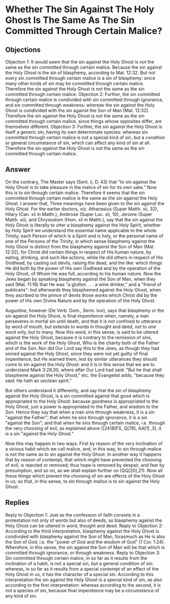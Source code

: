 # Whether The Sin Against The Holy Ghost Is The Same As The Sin Committed Through Certain Malice?
## Objections
Objection 1: It would seem that the sin against the Holy Ghost is not the same as the sin committed through certain malice. Because the sin against the Holy Ghost is the sin of blasphemy, according to Mat. 12:32. But not every sin committed through certain malice is a sin of blasphemy: since many other kinds of sin may be committed through certain malice. Therefore the sin against the Holy Ghost is not the same as the sin committed through certain malice.
Objection 2: Further, the sin committed through certain malice is condivided with sin committed through ignorance, and sin committed through weakness: whereas the sin against the Holy Ghost is condivided with the sin against the Son of Man (Mat. 12:32). Therefore the sin against the Holy Ghost is not the same as the sin committed through certain malice, since things whose opposites differ, are themselves different.
Objection 3: Further, the sin against the Holy Ghost is itself a generic sin, having its own determinate species: whereas sin committed through certain malice is not a special kind of sin, but a condition or general circumstance of sin, which can affect any kind of sin at all. Therefore the sin against the Holy Ghost is not the same as the sin committed through certain malice.
## Answer
On the contrary, The Master says (Sent. ii, D, 43) that "to sin against the Holy Ghost is to take pleasure in the malice of sin for its own sake." Now this is to sin through certain malice. Therefore it seems that the sin committed through certain malice is the same as the sin against the Holy Ghost.
I answer that, Three meanings have been given to the sin against the Holy Ghost. For the earlier doctors, viz. Athanasius (Super Matth. xii, 32), Hilary (Can. xii in Matth.), Ambrose (Super Luc. xii, 10), Jerome (Super Matth. xii), and Chrysostom (Hom. xli in Matth.), say that the sin against the Holy Ghost is literally to utter a blasphemy against the Holy Spirit, whether by Holy Spirit we understand the essential name applicable to the whole Trinity, each Person of which is a Spirit and is holy, or the personal name of one of the Persons of the Trinity, in which sense blasphemy against the Holy Ghost is distinct from the blasphemy against the Son of Man (Mat. 12:32), for Christ did certain things in respect of His human nature, by eating, drinking, and such like actions, while He did others in respect of His Godhead, by casting out devils, raising the dead, and the like: which things He did both by the power of His own Godhead and by the operation of the Holy Ghost, of Whom He was full, according to his human nature. Now the Jews began by speaking blasphemy against the Son of Man, when they said (Mat. 11:19) that He was "a glutton . . . a wine drinker," and a "friend of publicans": but afterwards they blasphemed against the Holy Ghost, when they ascribed to the prince of devils those works which Christ did by the power of His own Divine Nature and by the operation of the Holy Ghost.

Augustine, however (De Verb. Dom., Serm. lxxi), says that blasphemy or the sin against the Holy Ghost, is final impenitence when, namely, a man perseveres in mortal sin until death, and that it is not confined to utterance by word of mouth, but extends to words in thought and deed, not to one word only, but to many. Now this word, in this sense, is said to be uttered against the Holy Ghost, because it is contrary to the remission of sins, which is the work of the Holy Ghost, Who is the charity both of the Father and of the Son. Nor did Our Lord say this to the Jews, as though they had sinned against the Holy Ghost, since they were not yet guilty of final impenitence, but He warned them, lest by similar utterances they should come to sin against the Holy Ghost: and it is in this sense that we are to understand Mark 3:29,30, where after Our Lord had said: "But he that shall blaspheme against the Holy Ghost," etc. the Evangelist adds, "because they said: He hath an unclean spirit."

But others understand it differently, and say that the sin of blasphemy against the Holy Ghost, is a sin committed against that good which is appropriated to the Holy Ghost: because goodness is appropriated to the Holy Ghost, just a power is appropriated to the Father, and wisdom to the Son. Hence they say that when a man sins through weakness, it is a sin "against the Father"; that when he sins through ignorance, it is a sin "against the Son"; and that when he sins through certain malice, i.e. through the very choosing of evil, as explained above ([2418]FS, Q[78], AA[1] ,3), it is a sin "against the Holy Ghost."

Now this may happen in two ways. First by reason of the very inclination of a vicious habit which we call malice, and, in this way, to sin through malice is not the same as to sin against the Holy Ghost. In another way it happens that by reason of contempt, that which might have prevented the choosing of evil, is rejected or removed; thus hope is removed by despair, and fear by presumption, and so on, as we shall explain further on (QQ[20],21). Now all these things which prevent the choosing of sin are effects of the Holy Ghost in us; so that, in this sense, to sin through malice is to sin against the Holy Ghost.
## Replies
Reply to Objection 1: Just as the confession of faith consists in a protestation not only of words but also of deeds, so blasphemy against the Holy Ghost can be uttered in word, thought and deed.
Reply to Objection 2: According to the third interpretation, blasphemy against the Holy Ghost is condivided with blasphemy against the Son of Man, forasmuch as He is also the Son of God, i.e. the "power of God and the wisdom of God" (1 Cor. 1:24). Wherefore, in this sense, the sin against the Son of Man will be that which is committed through ignorance, or through weakness.
Reply to Objection 3: Sin committed through certain malice, in so far as it results from the inclination of a habit, is not a special sin, but a general condition of sin: whereas, in so far as it results from a special contempt of an effect of the Holy Ghost in us, it has the character of a special sin. According to this interpretation the sin against the Holy Ghost is a special kind of sin, as also according to the first interpretation: whereas according to the second, it is not a species of sin, because final impenitence may be a circumstance of any kind of sin.